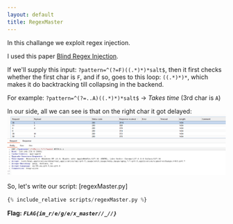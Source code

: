 ```yaml
---
layout: default
title: RegexMaster
---
```




In this challange we exploit regex injection.

I used this paper [Blind Regex Injection](https://diary.shift-js.info/blind-regular-expression-injection/).

If we'll supply this input: `?pattern=^(?=F)((.*)*)*salt$`, then it first checks whether the first char is `F`, and if so, goes to this loop: `((.*)*)*`, which makes it do backtracking till collapsing in the backend. 

For example: `?pattern=^(?=..A)((.*)*)*salt$` -> *Takes time* (3rd char is `A`)

In our side, all we can see is that on the right char it got delayed:
![Burp image](./images/RegexMaster_burp.png)

So, let's write our script: [regexMaster.py]
```py
{% include_relative scripts/regexMaster.py %}
```



**Flag:** ***`FLAG{im_r/e/g/e/x_master//_//}`*** 

